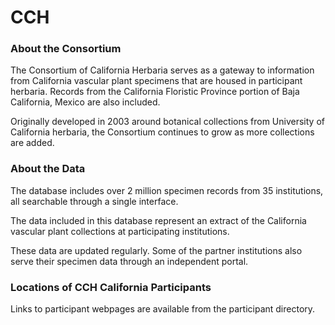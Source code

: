 # CCH

### About the Consortium

The Consortium of California Herbaria serves as a gateway to information from California vascular plant specimens that are housed in participant herbaria. Records from the California Floristic Province portion of Baja California, Mexico are also included. 

Originally developed in 2003 around botanical collections from University of California herbaria, the Consortium continues to grow as more collections are added.

### About the Data

The database includes over 2 million specimen records from 35 institutions, all searchable through a single interface. 

The data included in this database represent an extract of the California vascular plant collections at participating institutions. 

These data are updated regularly. Some of the partner institutions also serve their specimen data through an independent portal. 

### Locations of CCH California Participants

Links to participant webpages are available from the participant directory.
